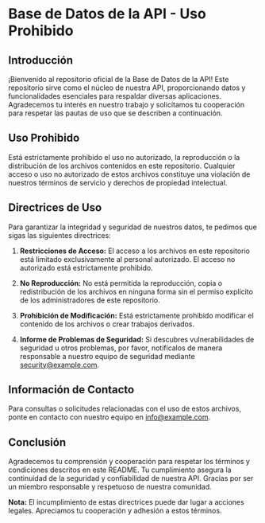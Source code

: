 # Base de Datos de la API - Uso Prohibido

## Introducción

¡Bienvenido al repositorio oficial de la Base de Datos de la API! Este repositorio sirve como el núcleo de nuestra API, proporcionando datos y funcionalidades esenciales para respaldar diversas aplicaciones. Agradecemos tu interés en nuestro trabajo y solicitamos tu cooperación para respetar las pautas de uso que se describen a continuación.

## Uso Prohibido

Está estrictamente prohibido el uso no autorizado, la reproducción o la distribución de los archivos contenidos en este repositorio. Cualquier acceso o uso no autorizado de estos archivos constituye una violación de nuestros términos de servicio y derechos de propiedad intelectual.

## Directrices de Uso

Para garantizar la integridad y seguridad de nuestros datos, te pedimos que sigas las siguientes directrices:

1. **Restricciones de Acceso:** El acceso a los archivos en este repositorio está limitado exclusivamente al personal autorizado. El acceso no autorizado está estrictamente prohibido.

2. **No Reproducción:** No está permitida la reproducción, copia o redistribución de los archivos en ninguna forma sin el permiso explícito de los administradores de este repositorio.

3. **Prohibición de Modificación:** Está estrictamente prohibido modificar el contenido de los archivos o crear trabajos derivados.

4. **Informe de Problemas de Seguridad:** Si descubres vulnerabilidades de seguridad u otros problemas, por favor, notifícalos de manera responsable a nuestro equipo de seguridad mediante [security@example.com](mailto:security@example.com).

## Información de Contacto

Para consultas o solicitudes relacionadas con el uso de estos archivos, ponte en contacto con nuestro equipo en [info@example.com](mailto:info@example.com).

## Conclusión

Agradecemos tu comprensión y cooperación para respetar los términos y condiciones descritos en este README. Tu cumplimiento asegura la continuidad de la seguridad y confiabilidad de nuestra API. Gracias por ser un miembro responsable y respetuoso de nuestra comunidad.

**Nota:** El incumplimiento de estas directrices puede dar lugar a acciones legales. Apreciamos tu cooperación y adhesión a estos términos.
